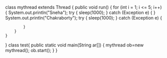 class mythread extends Thread
{
    public void run() {
        for (int i = 1; i <= 5; i++) {
            System.out.println("Sneha");
            try {
                sleep(1000);
            } catch (Exception e) {
            }
            System.out.println("Chakraborty");
            try {
                sleep(1000);
            } catch (Exception e) {

            }
        }
    }

}
class test{
    public static void main(String ar[])
    {
        mythread ob=new mythread();
        ob.start();
    }
}
